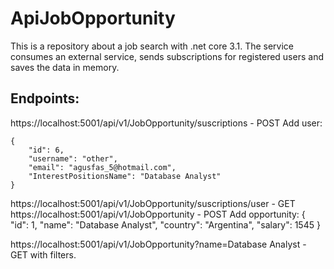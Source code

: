 # ApiJobOpportunity
This is a repository about a job search with .net core 3.1.
The service consumes an external service, sends subscriptions for registered users and saves the data in memory.


## Endpoints:
https://localhost:5001/api/v1/JobOpportunity/suscriptions - POST
Add user:
```
{
	"id": 6,
	"username": "other",
	"email": "agusfas_5@hotmail.com",
	"InterestPositionsName": "Database Analyst"
}
```
https://localhost:5001/api/v1/JobOpportunity/suscriptions/user - GET
https://localhost:5001/api/v1/JobOpportunity - POST
Add opportunity:
{
	"id": 1,
	"name": "Database Analyst",
	"country": "Argentina",
	"salary": 1545
}

https://localhost:5001/api/v1/JobOpportunity?name=Database Analyst - GET with filters.

